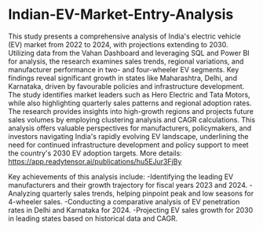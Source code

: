 # Indian-EV-Market-Entry-Analysis
This study presents a comprehensive analysis of India's electric vehicle (EV) market from 2022 to 2024, with projections extending to 2030. Utilizing data from the Vahan Dashboard and leveraging SQL and Power BI for analysis, the research examines sales trends, regional variations, and manufacturer performance in two- and four-wheeler EV segments. Key findings reveal significant growth in states like Maharashtra, Delhi, and Karnataka, driven by favourable policies and infrastructure development. The study identifies market leaders such as Hero Electric and Tata Motors, while also highlighting quarterly sales patterns and regional adoption rates. The research provides insights into high-growth regions and projects future sales volumes by employing clustering analysis and CAGR calculations. This analysis offers valuable perspectives for manufacturers, policymakers, and investors navigating India's rapidly evolving EV landscape, underlining the need for continued infrastructure development and policy support to meet the country's 2030 EV adoption targets.
More details: https://app.readytensor.ai/publications/hu5EJur3FjBy


Key achievements of this analysis include:
-Identifying the leading EV manufacturers and their growth trajectory for fiscal years 2023 and 2024.
-Analyzing quarterly sales trends, helping pinpoint peak and low seasons for 4-wheeler sales.
-Conducting a comparative analysis of EV penetration rates in Delhi and Karnataka for 2024.
-Projecting EV sales growth for 2030 in leading states based on historical data and CAGR.
